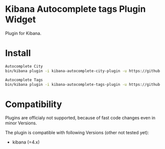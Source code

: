 # Kibana Autocomplete tags Plugin Widget
Plugin for Kibana.

# Install

```bash
Autocomplete City
bin/kibana plugin -i kibana-autocomplete-city-plugin -u https://github.com/matthieubrau/kibana-plugin/raw/master/kibana-autocomplete-city-plugin-v0.0.1.tar.gz

Autocomplete Tags
bin/kibana plugin -i kibana-autocomplete-tags-plugin -u https://github.com/matthieubrau/kibana-plugin/raw/master/kibana-autocomplete-tags-plugin-v0.0.1.tar.gz
```

# Compatibility
Plugins are officialy not supported, because of fast code changes even in minor Versions.

The plugin is compatible with following Versions (other not tested yet):
* kibana (=4.x)

